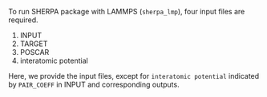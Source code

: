 To run SHERPA package with LAMMPS (`sherpa_lmp`), four input files are required.

1. INPUT
2. TARGET
3. POSCAR
4. interatomic potential

Here, we provide the input files, except for `interatomic potential` indicated by `PAIR_COEFF` in INPUT and corresponding outputs.
